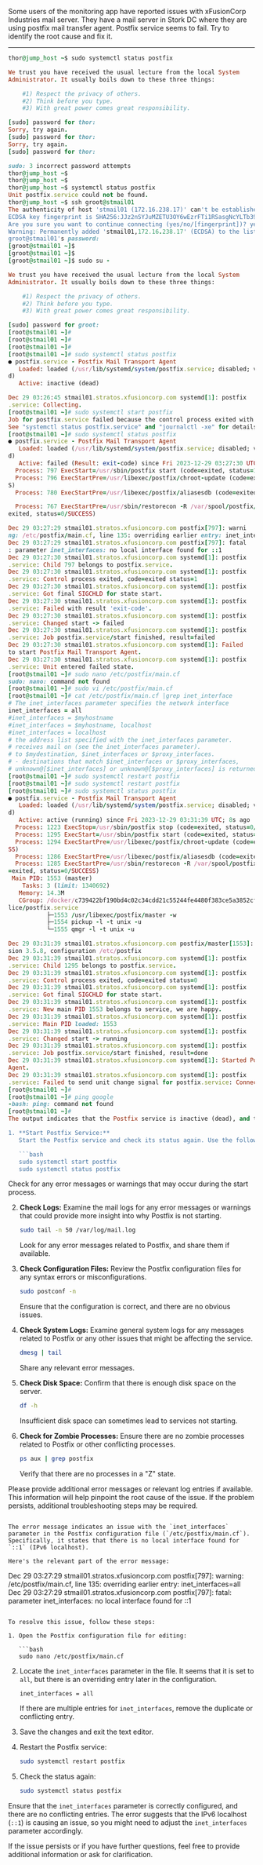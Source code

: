Some users of the monitoring app have reported issues with xFusionCorp Industries mail server. They have a mail server in Stork DC where they are using postfix mail transfer agent. Postfix service seems to fail. Try to identify the root cause and fix it.

------

```ruby
thor@jump_host ~$ sudo systemctl status postfix

We trust you have received the usual lecture from the local System
Administrator. It usually boils down to these three things:

    #1) Respect the privacy of others.
    #2) Think before you type.
    #3) With great power comes great responsibility.

[sudo] password for thor: 
Sorry, try again.
[sudo] password for thor: 
Sorry, try again.
[sudo] password for thor: 

sudo: 3 incorrect password attempts
thor@jump_host ~$ 
thor@jump_host ~$ 
thor@jump_host ~$ systemctl status postfix
Unit postfix.service could not be found.
thor@jump_host ~$ ssh groot@stmail01
The authenticity of host 'stmail01 (172.16.238.17)' can't be established.
ECDSA key fingerprint is SHA256:JJz2nSYJuMZETU3OY6wEzrFTi1RSasgNcYLTb39Vfo4.
Are you sure you want to continue connecting (yes/no/[fingerprint])? yes
Warning: Permanently added 'stmail01,172.16.238.17' (ECDSA) to the list of known hosts.
groot@stmail01's password: 
[groot@stmail01 ~]$ 
[groot@stmail01 ~]$ 
[groot@stmail01 ~]$ sudo su -

We trust you have received the usual lecture from the local System
Administrator. It usually boils down to these three things:

    #1) Respect the privacy of others.
    #2) Think before you type.
    #3) With great power comes great responsibility.

[sudo] password for groot: 
[root@stmail01 ~]# 
[root@stmail01 ~]# 
[root@stmail01 ~]# 
[root@stmail01 ~]# sudo systemctl status postfix
● postfix.service - Postfix Mail Transport Agent
   Loaded: loaded (/usr/lib/systemd/system/postfix.service; disabled; vendor preset: disable
d)
   Active: inactive (dead)

Dec 29 03:26:45 stmail01.stratos.xfusioncorp.com systemd[1]: postfix
.service: Collecting.
[root@stmail01 ~]# sudo systemctl start postfix
Job for postfix.service failed because the control process exited with error code.
See "systemctl status postfix.service" and "journalctl -xe" for details.
[root@stmail01 ~]# sudo systemctl status postfix
● postfix.service - Postfix Mail Transport Agent
   Loaded: loaded (/usr/lib/systemd/system/postfix.service; disabled; vendor preset: disable
d)
   Active: failed (Result: exit-code) since Fri 2023-12-29 03:27:30 UTC; 48ms ago
  Process: 797 ExecStart=/usr/sbin/postfix start (code=exited, status=1/FAILURE)
  Process: 796 ExecStartPre=/usr/libexec/postfix/chroot-update (code=exited, status=0/SUCCES
S)
  Process: 780 ExecStartPre=/usr/libexec/postfix/aliasesdb (code=exited, status=75)

  Process: 767 ExecStartPre=/usr/sbin/restorecon -R /var/spool/postfix/pid/master.pid (code=
exited, status=0/SUCCESS)

Dec 29 03:27:29 stmail01.stratos.xfusioncorp.com postfix[797]: warni
ng: /etc/postfix/main.cf, line 135: overriding earlier entry: inet_interfaces=all
Dec 29 03:27:29 stmail01.stratos.xfusioncorp.com postfix[797]: fatal
: parameter inet_interfaces: no local interface found for ::1
Dec 29 03:27:30 stmail01.stratos.xfusioncorp.com systemd[1]: postfix
.service: Child 797 belongs to postfix.service.
Dec 29 03:27:30 stmail01.stratos.xfusioncorp.com systemd[1]: postfix
.service: Control process exited, code=exited status=1
Dec 29 03:27:30 stmail01.stratos.xfusioncorp.com systemd[1]: postfix
.service: Got final SIGCHLD for state start.
Dec 29 03:27:30 stmail01.stratos.xfusioncorp.com systemd[1]: postfix
.service: Failed with result 'exit-code'.
Dec 29 03:27:30 stmail01.stratos.xfusioncorp.com systemd[1]: postfix
.service: Changed start -> failed
Dec 29 03:27:30 stmail01.stratos.xfusioncorp.com systemd[1]: postfix
.service: Job postfix.service/start finished, result=failed
Dec 29 03:27:30 stmail01.stratos.xfusioncorp.com systemd[1]: Failed 
to start Postfix Mail Transport Agent.
Dec 29 03:27:30 stmail01.stratos.xfusioncorp.com systemd[1]: postfix
.service: Unit entered failed state.
[root@stmail01 ~]# sudo nano /etc/postfix/main.cf
sudo: nano: command not found
[root@stmail01 ~]# sudo vi /etc/postfix/main.cf
[root@stmail01 ~]# cat /etc/postfix/main.cf |grep inet_interface
# The inet_interfaces parameter specifies the network interface
inet_interfaces = all
#inet_interfaces = $myhostname
#inet_interfaces = $myhostname, localhost
#inet_interfaces = localhost
# the address list specified with the inet_interfaces parameter.
# receives mail on (see the inet_interfaces parameter).
# to $mydestination, $inet_interfaces or $proxy_interfaces.
# - destinations that match $inet_interfaces or $proxy_interfaces,
# unknown@[$inet_interfaces] or unknown@[$proxy_interfaces] is returned
[root@stmail01 ~]# sudo systemctl restart postfix
[root@stmail01 ~]# sudo systemctl restart postfix
[root@stmail01 ~]# sudo systemctl status postfix
● postfix.service - Postfix Mail Transport Agent
   Loaded: loaded (/usr/lib/systemd/system/postfix.service; disabled; vendor preset: disable
d)
   Active: active (running) since Fri 2023-12-29 03:31:39 UTC; 8s ago
  Process: 1223 ExecStop=/usr/sbin/postfix stop (code=exited, status=0/SUCCESS)
  Process: 1295 ExecStart=/usr/sbin/postfix start (code=exited, status=0/SUCCESS)
  Process: 1294 ExecStartPre=/usr/libexec/postfix/chroot-update (code=exited, status=0/SUCCE
SS)
  Process: 1286 ExecStartPre=/usr/libexec/postfix/aliasesdb (code=exited, status=0/SUCCESS)
  Process: 1285 ExecStartPre=/usr/sbin/restorecon -R /var/spool/postfix/pid/master.pid (code
=exited, status=0/SUCCESS)
 Main PID: 1553 (master)
    Tasks: 3 (limit: 1340692)
   Memory: 14.3M
   CGroup: /docker/c739422bf190bd4c02c34cdd21c55244fe4480f383ce5a3852cf140d9103e2a3/system.s
lice/postfix.service
           ├─1553 /usr/libexec/postfix/master -w
           ├─1554 pickup -l -t unix -u
           └─1555 qmgr -l -t unix -u

Dec 29 03:31:39 stmail01.stratos.xfusioncorp.com postfix/master[1553]: daemon started -- ver
sion 3.5.8, configuration /etc/postfix
Dec 29 03:31:39 stmail01.stratos.xfusioncorp.com systemd[1]: postfix
.service: Child 1295 belongs to postfix.service.
Dec 29 03:31:39 stmail01.stratos.xfusioncorp.com systemd[1]: postfix
.service: Control process exited, code=exited status=0
Dec 29 03:31:39 stmail01.stratos.xfusioncorp.com systemd[1]: postfix
.service: Got final SIGCHLD for state start.
Dec 29 03:31:39 stmail01.stratos.xfusioncorp.com systemd[1]: postfix
.service: New main PID 1553 belongs to service, we are happy.
Dec 29 03:31:39 stmail01.stratos.xfusioncorp.com systemd[1]: postfix
.service: Main PID loaded: 1553
Dec 29 03:31:39 stmail01.stratos.xfusioncorp.com systemd[1]: postfix
.service: Changed start -> running
Dec 29 03:31:39 stmail01.stratos.xfusioncorp.com systemd[1]: postfix
.service: Job postfix.service/start finished, result=done
Dec 29 03:31:39 stmail01.stratos.xfusioncorp.com systemd[1]: Started Postfix Mail Transport 
Agent.
Dec 29 03:31:39 stmail01.stratos.xfusioncorp.com systemd[1]: postfix
.service: Failed to send unit change signal for postfix.service: Connection reset by peer
[root@stmail01 ~]# 
[root@stmail01 ~]# ping google
-bash: ping: command not found
[root@stmail01 ~]# 
The output indicates that the Postfix service is inactive (dead), and there is no obvious error message present in the snippet you provided. Let's go through a few steps to further diagnose the issue:

1. **Start Postfix Service:**
   Start the Postfix service and check its status again. Use the following commands:

   ```bash
   sudo systemctl start postfix
   sudo systemctl status postfix
   ```

   Check for any error messages or warnings that may occur during the start process.

2. **Check Logs:**
   Examine the mail logs for any error messages or warnings that could provide more insight into why Postfix is not starting.

   ```bash
   sudo tail -n 50 /var/log/mail.log
   ```

   Look for any error messages related to Postfix, and share them if available.

3. **Check Configuration Files:**
   Review the Postfix configuration files for any syntax errors or misconfigurations.

   ```bash
   sudo postconf -n
   ```

   Ensure that the configuration is correct, and there are no obvious issues.

4. **Check System Logs:**
   Examine general system logs for any messages related to Postfix or any other issues that might be affecting the service.

   ```bash
   dmesg | tail
   ```

   Share any relevant error messages.

5. **Check Disk Space:**
   Confirm that there is enough disk space on the server.

   ```bash
   df -h
   ```

   Insufficient disk space can sometimes lead to services not starting.

6. **Check for Zombie Processes:**
   Ensure there are no zombie processes related to Postfix or other conflicting processes.

   ```bash
   ps aux | grep postfix
   ```

   Verify that there are no processes in a "Z" state.

Please provide additional error messages or relevant log entries if available. This information will help pinpoint the root cause of the issue. If the problem persists, additional troubleshooting steps may be required.
```

The error message indicates an issue with the `inet_interfaces` parameter in the Postfix configuration file (`/etc/postfix/main.cf`). Specifically, it states that there is no local interface found for `::1` (IPv6 localhost).

Here's the relevant part of the error message:

```
Dec 29 03:27:29 stmail01.stratos.xfusioncorp.com postfix[797]: warning: /etc/postfix/main.cf, line 135: overriding earlier entry: inet_interfaces=all
Dec 29 03:27:29 stmail01.stratos.xfusioncorp.com postfix[797]: fatal: parameter inet_interfaces: no local interface found for ::1
```

To resolve this issue, follow these steps:

1. Open the Postfix configuration file for editing:

   ```bash
   sudo nano /etc/postfix/main.cf
   ```

2. Locate the `inet_interfaces` parameter in the file. It seems that it is set to `all`, but there is an overriding entry later in the configuration.

   ```
   inet_interfaces = all
   ```

   If there are multiple entries for `inet_interfaces`, remove the duplicate or conflicting entry.

3. Save the changes and exit the text editor.

4. Restart the Postfix service:

   ```bash
   sudo systemctl restart postfix
   ```

5. Check the status again:

   ```bash
   sudo systemctl status postfix
   ```

Ensure that the `inet_interfaces` parameter is correctly configured, and there are no conflicting entries. The error suggests that the IPv6 localhost (`::1`) is causing an issue, so you might need to adjust the `inet_interfaces` parameter accordingly.

If the issue persists or if you have further questions, feel free to provide additional information or ask for clarification.
